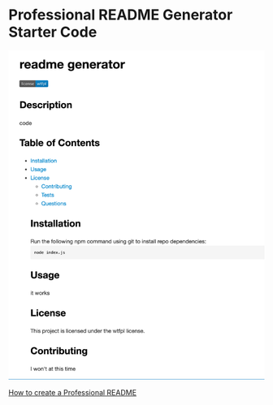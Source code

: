 # Professional README Generator Starter Code
![readme generator screen shot](assets/images/screenshot.png)

[How to create a Professional README](./readme-guide.md)
